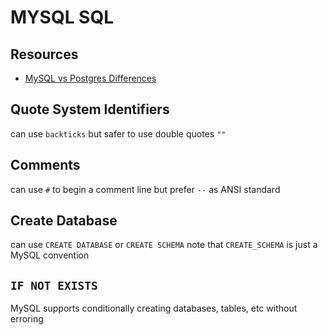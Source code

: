# MYSQL SQL

## Resources

- [MySQL vs Postgres Differences](https://wiki.postgresql.org/wiki/Things_to_find_out_about_when_moving_from_MySQL_to_PostgreSQL)

## Quote System Identifiers

can use `backticks` but safer to use double quotes `""`

## Comments

can use `#` to begin a comment line but prefer `--` as ANSI standard

## Create Database

can use `CREATE DATABASE` or `CREATE SCHEMA`
note that `CREATE_SCHEMA` is just a MySQL convention

## `IF NOT EXISTS`

MySQL supports conditionally creating databases, tables, etc without erroring
